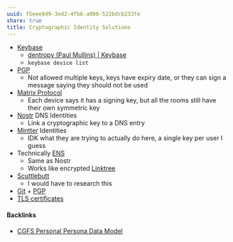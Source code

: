 ```yaml
---
uuid: f5eee849-3ed2-4fb6-a006-522bdcb233fe
share: true
title: Cryptographic Identity Solutions
---
```

* [Keybase](../d327da7e-0881-4517-8a8f-c20190efeaa4)
	* [dentropy (Paul Mullins) | Keybase](https://keybase.io/dentropy/devices)
	* `keybase device list`
* [PGP](../5df9b58c-313a-42ac-a127-c48bcb1d8bcb)
	* Not allowed multiple keys, keys have expiry date, or they can sign a message saying they should not be used
* [Matrix Protocol](../2ee75330-e978-4eec-ae45-7df5576815e6)
	* Each device says it has a signing key, but all the rooms still have their own symmetric key
* [Nostr](../78abfe73-37cb-4f3b-9e08-faad85669fb7) DNS Identities
	* Link a cryptographic key to a DNS entry
* [Mintter](../92d347a2-b197-4c23-b247-e10bf6052ea7) Identities
	* IDK what they are trying to actually do here, a single key per user I guess
* Technically [ENS](../354e7428-f69e-42c5-97dd-92bf18521112)
	* Same as Nostr
	* Works like encrypted [Linktree](../4a61f251-7cb8-45f7-bc3d-f8ee13d133fc)
* [Scuttlebutt](../ae7b2122-d7fe-4071-ae08-991233ab2524)
	* I would have to research this
* [Git](../10bfb6e2-0087-495e-a93e-60861dd6de76) + [PGP](../5df9b58c-313a-42ac-a127-c48bcb1d8bcb)
* [TLS certificates](../d92b98f2-54c8-4243-8a3c-8962c04a712f)

#### Backlinks

* [CGFS Personal Persona Data Model](/bbb2e4e9-08b9-461e-ba58-8a15c27d06d1)